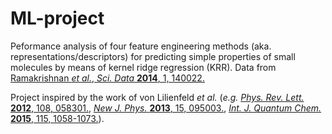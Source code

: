 # ML-project

Peformance analysis of four feature engineering methods (aka. representations/descriptors) for predicting simple properties of small molecules by means of kernel ridge regression (KRR). Data from [Ramakrishnan *et al.*, *Sci. Data* **2014**, 1, 140022.](https://www.nature.com/articles/sdata201422)

Project inspired by the work of von Lilienfeld *et al.* (*e.g.* [*Phys. Rev. Lett.* **2012**, 108, 058301.](https://journals.aps.org/prl/abstract/10.1103/PhysRevLett.108.058301), [*New J. Phys.* **2013**, 15, 095003.](https://iopscience.iop.org/article/10.1088/1367-2630/15/9/095003/meta), [*Int. J. Quantum Chem.* **2015**, 115, 1058-1073.](https://onlinelibrary.wiley.com/doi/full/10.1002/qua.24954)).
